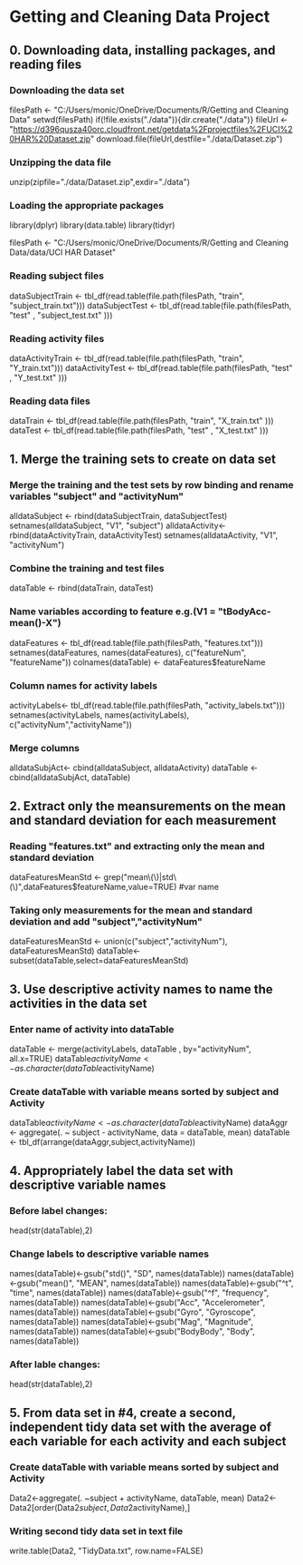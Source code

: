 # Getting and Cleaning Data Project

## 0. Downloading data, installing packages, and reading files

### Downloading the data set
filesPath <- "C:/Users/monic/OneDrive/Documents/R/Getting and Cleaning Data"
setwd(filesPath)
if(!file.exists("./data")){dir.create("./data")}
fileUrl <- "https://d396qusza40orc.cloudfront.net/getdata%2Fprojectfiles%2FUCI%20HAR%20Dataset.zip"
download.file(fileUrl,destfile="./data/Dataset.zip")

### Unzipping the data file
unzip(zipfile="./data/Dataset.zip",exdir="./data")

### Loading the appropriate packages
library(dplyr)
library(data.table)
library(tidyr)

filesPath <- "C:/Users/monic/OneDrive/Documents/R/Getting and Cleaning Data/data/UCI HAR Dataset"

### Reading subject files
dataSubjectTrain <- tbl_df(read.table(file.path(filesPath, "train", "subject_train.txt")))
dataSubjectTest  <- tbl_df(read.table(file.path(filesPath, "test" , "subject_test.txt" )))

### Reading activity files
dataActivityTrain <- tbl_df(read.table(file.path(filesPath, "train", "Y_train.txt")))
dataActivityTest  <- tbl_df(read.table(file.path(filesPath, "test" , "Y_test.txt" )))

### Reading data files
dataTrain <- tbl_df(read.table(file.path(filesPath, "train", "X_train.txt" )))
dataTest  <- tbl_df(read.table(file.path(filesPath, "test" , "X_test.txt" )))

## 1. Merge the training sets to create on data set

### Merge the training and the test sets by row binding and rename variables "subject" and "activityNum"

alldataSubject <- rbind(dataSubjectTrain, dataSubjectTest)
setnames(alldataSubject, "V1", "subject")
alldataActivity<- rbind(dataActivityTrain, dataActivityTest)
setnames(alldataActivity, "V1", "activityNum")

### Combine the training and test files
dataTable <- rbind(dataTrain, dataTest)

### Name variables according to feature e.g.(V1 = "tBodyAcc-mean()-X")
dataFeatures <- tbl_df(read.table(file.path(filesPath, "features.txt")))
setnames(dataFeatures, names(dataFeatures), c("featureNum", "featureName"))
colnames(dataTable) <- dataFeatures$featureName

### Column names for activity labels
activityLabels<- tbl_df(read.table(file.path(filesPath, "activity_labels.txt")))
setnames(activityLabels, names(activityLabels), c("activityNum","activityName"))

### Merge columns
alldataSubjAct<- cbind(alldataSubject, alldataActivity)
dataTable <- cbind(alldataSubjAct, dataTable)

## 2. Extract only the meansurements on the mean and standard deviation for each measurement

### Reading "features.txt" and extracting only the mean and standard deviation
dataFeaturesMeanStd <- grep("mean\\(\\)|std\\(\\)",dataFeatures$featureName,value=TRUE) #var name

### Taking only measurements for the mean and standard deviation and add "subject","activityNum"
dataFeaturesMeanStd <- union(c("subject","activityNum"), dataFeaturesMeanStd)
dataTable<- subset(dataTable,select=dataFeaturesMeanStd) 

## 3. Use descriptive activity names to name the activities in the data set

### Enter name of activity into dataTable
dataTable <- merge(activityLabels, dataTable , by="activityNum", all.x=TRUE)
dataTable$activityName <- as.character(dataTable$activityName)

### Create dataTable with variable means sorted by subject and Activity
dataTable$activityName <- as.character(dataTable$activityName)
dataAggr <- aggregate(. ~ subject - activityName, data = dataTable, mean) 
dataTable <- tbl_df(arrange(dataAggr,subject,activityName))

## 4. Appropriately label the data set with descriptive variable names

### Before label changes:
head(str(dataTable),2)

### Change labels to descriptive variable names
names(dataTable)<-gsub("std()", "SD", names(dataTable))
names(dataTable)<-gsub("mean()", "MEAN", names(dataTable))
names(dataTable)<-gsub("^t", "time", names(dataTable))
names(dataTable)<-gsub("^f", "frequency", names(dataTable))
names(dataTable)<-gsub("Acc", "Accelerometer", names(dataTable))
names(dataTable)<-gsub("Gyro", "Gyroscope", names(dataTable))
names(dataTable)<-gsub("Mag", "Magnitude", names(dataTable))
names(dataTable)<-gsub("BodyBody", "Body", names(dataTable))

### After lable changes:
head(str(dataTable),2)

## 5. From data set in #4, create a second, independent tidy data set with the average of each variable for each activity and each subject

### Create dataTable with variable means sorted by subject and Activity
Data2<-aggregate(. ~subject + activityName, dataTable, mean)
Data2<-Data2[order(Data2$subject,Data2$activityName),]

### Writing second tidy data set in text file
write.table(Data2, "TidyData.txt", row.name=FALSE)

